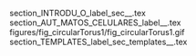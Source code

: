 section_INTRODU_O_label_sec__.tex
section_AUT_MATOS_CELULARES_label__.tex
figures/fig_circularTorus1/fig_circularTorus1.gif
section_TEMPLATES_label_sec_templates__.tex